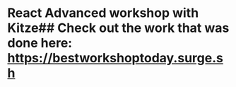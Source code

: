 # React Advanced workshop with Kitze## Check out the work that was done here: https://bestworkshoptoday.surge.sh
